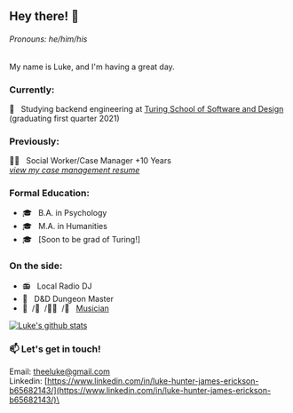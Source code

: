 ## Hey there! 👋
###### Pronouns: he/him/his

My name is Luke, and I'm having a great day.

### Currently:
🏫  &nbsp; Studying backend engineering at [Turing School of Software and Design](https://turing.io/) (graduating first quarter 2021)

### Previously:
👨‍💼 &nbsp; Social Worker/Case Manager +10 Years  
_[view my case management resume](https://drive.google.com/file/d/1j5DCjlHgTSkc_KNpdb8hmxRX5Ub5mTJ9/view?usp=sharing)_  

### Formal Education:
- 🎓 &nbsp; B.A. in Psychology  
- 🎓 &nbsp; M.A. in Humanities  
- 🎓 &nbsp; [Soon to be grad of Turing!]  

### On the side:
- 📻 &nbsp; Local Radio DJ  
- 🐉 &nbsp; D&D Dungeon Master  
- 🥁 &nbsp;/🎸 &nbsp;/🧑‍🎤 &nbsp;/🎹 &nbsp; [Musician](https://www.zealot.cool)  

[![Luke's github stats](https://github-readme-stats.vercel.app/api?username=lhje)](https://github.com/lhje/github-readme-stats)

### 📫 Let's get in touch!
Email: theeluke@gmail.com\
Linkedin: [https://www.linkedin.com/in/luke-hunter-james-erickson-b65682143/](https://www.linkedin.com/in/luke-hunter-james-erickson-b65682143/)\
<!--
**LHJE/LHJE** is a ✨ _special_ ✨ repository because its `README.md` (this file) appears on your GitHub profile.

Here are some ideas to get you started:

- 🔭 I’m currently working on ...
- 🌱 I’m currently learning ...
- 👯 I’m looking to collaborate on ...
- 🤔 I’m looking for help with ...
- 💬 Ask me about ...
- 📫 How to reach me: ...
- 😄 Pronouns: ...
- ⚡ Fun fact: ...
-->
